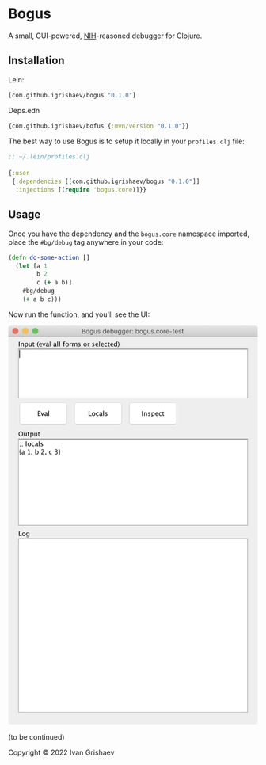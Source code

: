 # Bogus

[NIH]: https://en.wikipedia.org/wiki/Not_invented_here

A small, GUI-powered, [NIH][NIH]-reasoned debugger for Clojure.

## Installation

Lein:

```clojure
[com.github.igrishaev/bogus "0.1.0"]
```

Deps.edn

```clojure
{com.github.igrishaev/bofus {:mvn/version "0.1.0"}}
```

The best way to use Bogus is to setup it locally in your `profiles.clj` file:

```clojure
;; ~/.lein/profiles.clj

{:user
 {:dependencies [[com.github.igrishaev/bogus "0.1.0"]]
  :injections [(require 'bogus.core)]}}
```

## Usage

Once you have the dependency and the `bogus.core` namespace imported, place the
`#bg/debug` tag anywhere in your code:

```clojure
(defn do-some-action []
  (let [a 1
        b 2
        c (+ a b)]
    #bg/debug
    (+ a b c)))
```

Now run the function, and you'll see the UI:

![](img/screen1.png)

(to be continued)

Copyright &copy; 2022 Ivan Grishaev
